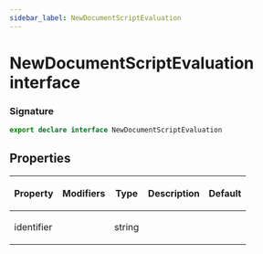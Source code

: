 ```yaml
---
sidebar_label: NewDocumentScriptEvaluation
---
```


# NewDocumentScriptEvaluation interface

### Signature

```typescript
export declare interface NewDocumentScriptEvaluation
```

## Properties

<table><thead><tr><th>

Property

</th><th>

Modifiers

</th><th>

Type

</th><th>

Description

</th><th>

Default

</th></tr></thead>
<tbody><tr><td>

<span id="identifier">identifier</span>

</td><td>

</td><td>

string

</td><td>

</td><td>

</td></tr>
</tbody></table>
